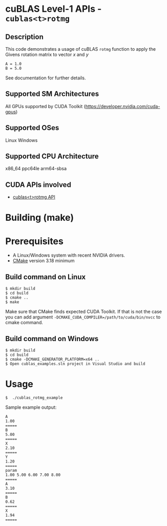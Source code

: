 # cuBLAS Level-1 APIs - `cublas<t>rotmg`

## Description

This code demonstrates a usage of cuBLAS `rotmg` function to apply the Givens rotation matrix to vector _x_ and _y_

```
A = 1.0
B = 5.0
```

See documentation for further details.

## Supported SM Architectures

All GPUs supported by CUDA Toolkit (https://developer.nvidia.com/cuda-gpus)

## Supported OSes

Linux
Windows

## Supported CPU Architecture

x86_64
ppc64le
arm64-sbsa

## CUDA APIs involved
- [cublas\<t>rotmg API](https://docs.nvidia.com/cuda/cublas/index.html#cublas-t-rotmg)

# Building (make)

# Prerequisites
- A Linux/Windows system with recent NVIDIA drivers.
- [CMake](https://cmake.org/download) version 3.18 minimum

## Build command on Linux
```
$ mkdir build
$ cd build
$ cmake ..
$ make
```
Make sure that CMake finds expected CUDA Toolkit. If that is not the case you can add argument `-DCMAKE_CUDA_COMPILER=/path/to/cuda/bin/nvcc` to cmake command.

## Build command on Windows
```
$ mkdir build
$ cd build
$ cmake -DCMAKE_GENERATOR_PLATFORM=x64 ..
$ Open cublas_examples.sln project in Visual Studio and build
```

# Usage
```
$  ./cublas_rotmg_example
```

Sample example output:

```
A
1.00
=====
B
5.00
=====
X
2.10
=====
Y
1.20
=====
param
1.00 5.00 6.00 7.00 8.00
=====
A
3.10
=====
B
0.62
=====
X
1.94
=====

```
